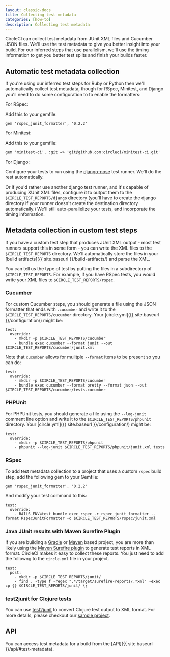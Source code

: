 ```yaml
---
layout: classic-docs
title: Collecting test metadata
categories: [how-to]
description: Collecting test metadata
---
```


CircleCI can collect test metadata from JUnit XML files and Cucumber JSON files.
We'll use the test metadata to give you better insight into your build. For our
inferred steps that use parallelism, we'll use the timing information to get you
better test splits and finish your builds faster.

## Automatic test metadata collection

If you're using our inferred test steps for Ruby or Python then we'll
automatically collect test metadata, though for RSpec, Minitest, and Django
you'll need to do some configuration to to enable the formatters:

For RSpec:

Add this to your gemfile:

```
gem 'rspec_junit_formatter', '0.2.2'
```

For Minitest:

Add this to your gemfile:

```
gem 'minitest-ci', :git => 'git@github.com:circleci/minitest-ci.git'
```

For Django:

Configure your tests to run using the
[django-nose](https://github.com/django-nose/django-nose) test runner.  We'll
do the rest automatically.

Or if you'd rather use another django test runner, and it's capable of
producing XUnit XML files, configure it to output them to the
`$CIRCLE_TEST_REPORTS/django` directory (you'll have to create the django
directory if your runner doesn't create the destination directory
automatically.)  We'll still auto-parallelize your tests, and incorporate the
timing information.

## Metadata collection in custom test steps

If you have a custom test step that produces JUnit XML output - most test runners support this in some form - you can write the XML
files to the `$CIRCLE_TEST_REPORTS` directory.  We'll automatically store the files in your
[build artifacts]({{ site.baseurl }}/build-artifacts/) and parse the XML.

You can tell us the type of test by putting the files in a subdirectory of `$CIRCLE_TEST_REPORTS`.
For example, if you have RSpec tests, you would write your XML files to `$CIRCLE_TEST_REPORTS/rspec`.

### Cucumber

For custom Cucumber steps, you should generate a file using the JSON formatter that ends with `.cucumber` and write it to the `$CIRCLE_TEST_REPORTS/cucumber` directory.  Your [circle.yml]({{ site.baseurl }}/configuration/) might be:

```
test:
  override:
    - mkdir -p $CIRCLE_TEST_REPORTS/cucumber
    - bundle exec cucumber --format junit --out $CIRCLE_TEST_REPORTS/cucumber/junit.xml
```

Note that `cucumber` allows for mulitple `--format` items to be present so you can do:

```
test:
  override:
    - mkdir -p $CIRCLE_TEST_REPORTS/cucumber
    - bundle exec cucumber --format pretty --format json --out $CIRCLE_TEST_REPORTS/cucumber/tests.cucumber
```


### PHPUnit

For PHPUnit tests, you should generate a file using the `--log-junit` comment line option and write it to the `$CIRCLE_TEST_REPORTS/phpunit` directory.  Your [circle.yml]({{ site.baseurl }}/configuration/) might be:

```
test:
  override:
    - mkdir -p $CIRCLE_TEST_REPORTS/phpunit
    - phpunit --log-junit $CIRCLE_TEST_REPORTS/phpunit/junit.xml tests
```

### RSpec

To add test metadata collection to a project that uses a custom `rspec` build step, add the following gem to your Gemfile:

```
gem 'rspec_junit_formatter', '0.2.2'
```

And modify your test command to this:

````
test:
  override:
    - RAILS_ENV=test bundle exec rspec -r rspec_junit_formatter --format RspecJunitFormatter -o $CIRCLE_TEST_REPORTS/rspec/junit.xml
````

### Java JUnit results with Maven Surefire Plugin

If you are building a [Gradle](https://gradle.org/) or
[Maven](http://maven.apache.org/) based project, you are more than likely using
the [Maven Surefire plugin](http://maven.apache.org/surefire/maven-surefire-plugin/)
to generate test reports in XML format. CircleCI makes it easy to collect these
reports. You just need to add the followng to the `circle.yml` file in your
project.

```
test:
  post:
    - mkdir -p $CIRCLE_TEST_REPORTS/junit/
    - find . -type f -regex ".*/target/surefire-reports/.*xml" -exec cp {} $CIRCLE_TEST_REPORTS/junit/ \;
```

### test2junit for Clojure tests
You can use [test2junit](https://github.com/ruedigergad/test2junit) to convert Clojure test output to XML format. For more details, please checkout our [sample project](https://github.com/kimh/circleci-build-recipies).

## API

You can access test metadata for a build from the [API]({{ site.baseurl }}/api/#test-metadata).
